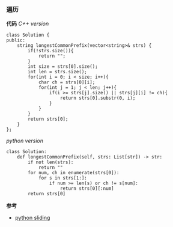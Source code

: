 ### 遍历
**代码**
*C++ version*
```
class Solution {
public:
    string longestCommonPrefix(vector<string>& strs) {
        if(!strs.size()){
            return "";
        }
        int size = strs[0].size();
        int len = strs.size();
        for(int i = 0; i < size; i++){
            char ch = strs[0][i];
            for(int j = 1; j < len; j++){
                if(i >= strs[j].size() || strs[j][i] != ch){
                    return strs[0].substr(0, i);
                }
            }
        }
        return strs[0];
    }
};
```

*python version*
```
class Solution:
    def longestCommonPrefix(self, strs: List[str]) -> str:
        if not len(strs):
            return ""
        for num, ch in enumerate(strs[0]):
            for s in strs[1:]:
                if num >= len(s) or ch != s[num]:
                    return strs[0][:num]
        return strs[0]
```

**参考**
- [python sliding](https://stackoverflow.com/questions/509211/understanding-slicing)